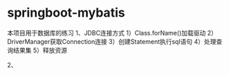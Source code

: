 # springboot-mybatis
本项目用于数据库的练习
1、JDBC连接方式 
1）Class.forName()加载驱动 
2）DriverManager获取Connection连接 
3）创建Statement执行sql语句 
4）处理查询结果集 
5）释放资源


2、
